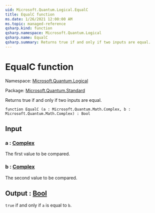 ```yaml
---
uid: Microsoft.Quantum.Logical.EqualC
title: EqualC function
ms.date: 1/26/2021 12:00:00 AM
ms.topic: managed-reference
qsharp.kind: function
qsharp.namespace: Microsoft.Quantum.Logical
qsharp.name: EqualC
qsharp.summary: Returns true if and only if two inputs are equal.
---
```


# EqualC function

Namespace: [Microsoft.Quantum.Logical](xref:Microsoft.Quantum.Logical)

Package: [Microsoft.Quantum.Standard](https://nuget.org/packages/Microsoft.Quantum.Standard)


Returns true if and only if two inputs are equal.

```qsharp
function EqualC (a : Microsoft.Quantum.Math.Complex, b : Microsoft.Quantum.Math.Complex) : Bool
```


## Input

### a : [Complex](xref:Microsoft.Quantum.Math.Complex)

The first value to be compared.


### b : [Complex](xref:Microsoft.Quantum.Math.Complex)

The second value to be compared.



## Output : [Bool](xref:microsoft.quantum.lang-ref.bool)

`true` if and only if `a` is equal to `b`.